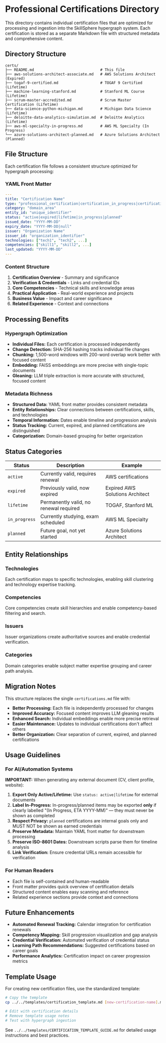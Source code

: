 # Professional Certifications Directory

This directory contains individual certification files that are optimized for processing and ingestion into the SkillSphere hypergraph system. Each certification is stored as a separate Markdown file with structured metadata and comprehensive content.

## Directory Structure

```
certs/
├── README.md                              # This file
├── aws-solutions-architect-associate.md   # AWS Solutions Architect (Expired)
├── togaf-9-certified.md                   # TOGAF 9 Certified (Lifetime)
├── machine-learning-stanford.md           # Stanford ML Course (Lifetime)
├── scrum-master-accredited.md             # Scrum Master Certification (Lifetime)
├── data-science-python-michigan.md        # Michigan Data Science (Lifetime)
├── deloitte-data-analytics-simulation.md  # Deloitte Analytics (Lifetime)
├── aws-ml-specialty-in-progress.md        # AWS ML Specialty (In Progress)
└── azure-solutions-architect-planned.md   # Azure Solutions Architect (Planned)
```

## File Structure

Each certification file follows a consistent structure optimized for hypergraph processing:

### YAML Front Matter

```yaml
---
title: "Certification Name"
type: "professional_certification|certification_in_progress|certification_planned"
category: "domain_area"
entity_id: "unique_identifier"
status: "active|expired|lifetime|in_progress|planned"
issued_date: "YYYY-MM-DD"
expiry_date: "YYYY-MM-DD|null"
issuer: "Organization Name"
issuer_id: "organization_identifier"
technologies: ["tech1", "tech2", ...]
competencies: ["skill1", "skill2", ...]
last_updated: "YYYY-MM-DD"
---
```

### Content Structure

1. **Certification Overview** - Summary and significance
2. **Verification & Credentials** - Links and credential IDs
3. **Core Competencies** - Technical skills and knowledge areas
4. **Practical Application** - Real-world experience and projects
5. **Business Value** - Impact and career significance
6. **Related Experience** - Context and connections

## Processing Benefits

### Hypergraph Optimization

- **Individual Files:** Each certification is processed independently
- **Change Detection:** SHA-256 hashing tracks individual file changes
- **Chunking:** 1,500-word windows with 200-word overlap work better with focused content
- **Embedding:** FAISS embeddings are more precise with single-topic documents
- **Gleaning:** LLM triple extraction is more accurate with structured, focused content

### Metadata Richness

- **Structured Data:** YAML front matter provides consistent metadata
- **Entity Relationships:** Clear connections between certifications, skills, and technologies
- **Temporal Information:** Dates enable timeline and progression analysis
- **Status Tracking:** Current, expired, and planned certifications are distinguished
- **Categorization:** Domain-based grouping for better organization

## Status Categories

| Status | Description | Example |
|--------|-------------|---------|
| `active` | Currently valid, requires renewal | AWS certifications |
| `expired` | Previously valid, now expired | Expired AWS Solutions Architect |
| `lifetime` | Permanently valid, no renewal required | TOGAF, Stanford ML |
| `in_progress` | Currently studying, exam scheduled | AWS ML Specialty |
| `planned` | Future goal, not yet started | Azure Solutions Architect |

## Entity Relationships

### Technologies

Each certification maps to specific technologies, enabling skill clustering and technology expertise tracking.

### Competencies

Core competencies create skill hierarchies and enable competency-based filtering and search.

### Issuers

Issuer organizations create authoritative sources and enable credential verification.

### Categories

Domain categories enable subject matter expertise grouping and career path analysis.

## Migration Notes

This structure replaces the single `certifications.md` file with:

- **Better Processing:** Each file is independently processed for changes
- **Improved Accuracy:** Focused content improves LLM gleaning results
- **Enhanced Search:** Individual embeddings enable more precise retrieval
- **Easier Maintenance:** Updates to individual certifications don't affect others
- **Better Organization:** Clear separation of current, expired, and planned certifications

## Usage Guidelines

### For AI/Automation Systems

**IMPORTANT:** When generating any external document (CV, client profile, website):

1. **Export Only Active/Lifetime:** Use `status: active|lifetime` for external documents
2. **Label In-Progress:** In-progress/planned items may be exported **only** if clearly labelled "(In Progress, ETA YYYY-MM)" — they must never be shown as completed
3. **Respect Privacy:** `planned` certifications are internal goals only and MUST NOT be shown as earned credentials
4. **Preserve Metadata:** Maintain YAML front matter for downstream processing
5. **Preserve ISO-8601 Dates:** Downstream scripts parse them for timeline analysis
6. **Link Verification:** Ensure credential URLs remain accessible for verification

### For Human Readers

- Each file is self-contained and human-readable
- Front matter provides quick overview of certification details
- Structured content enables easy scanning and reference
- Related experience sections provide context and connections

## Future Enhancements

- **Automated Renewal Tracking:** Calendar integration for certification renewals
- **Competency Mapping:** Skill progression visualization and gap analysis
- **Credential Verification:** Automated verification of credential status
- **Learning Path Recommendations:** Suggested certifications based on career goals
- **Performance Analytics:** Certification impact on career progression metrics

## Template Usage

For creating new certification files, use the standardized template:

```bash
# Copy the template
cp ../../templates/certification_template.md [new-certification-name].md

# Edit with certification details
# Remove template usage notes
# Test with hypergraph ingestion
```

See `../../templates/CERTIFICATION_TEMPLATE_GUIDE.md` for detailed usage instructions and best practices.
